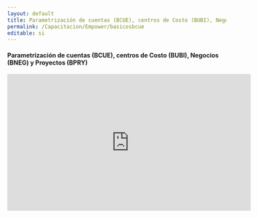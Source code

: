 ```yaml
---
layout: default
title: Parametrización de cuentas (BCUE), centros de Costo (BUBI), Negocios (BNEG) y Proyectos (BPRY)
permalink: /Capacitacion/Empower/basicosbcue
editable: si
---
```


#### Parametrización de cuentas (BCUE), centros de Costo (BUBI), Negocios (BNEG) y Proyectos (BPRY)



<iframe width="560" height="315" src="https://www.youtube.com/embed/87FKhpWZ2x0" frameborder="0" allow="accelerometer; autoplay; clipboard-write; encrypted-media; gyroscope; picture-in-picture" allowfullscreen></iframe>

